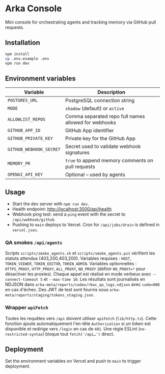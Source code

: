 # Arka Console

Mini console for orchestrating agents and tracking memory via GitHub pull requests.

## Installation

```bash
npm install
cp .env.example .env
npm run dev
```

## Environment variables

| Variable | Description |
| --- | --- |
| `POSTGRES_URL` | PostgreSQL connection string |
| `MODE` | `shadow` (default) or `active` |
| `ALLOWLIST_REPOS` | Comma separated repo full names allowed for webhooks |
| `GITHUB_APP_ID` | GitHub App identifier |
| `GITHUB_PRIVATE_KEY` | Private key for the GitHub App |
| `GITHUB_WEBHOOK_SECRET` | Secret used to validate webhook signatures |
| `MEMORY_PR` | `true` to append memory comments on pull requests |
| `OPENAI_API_KEY` | Optional – used by agents |

## Usage

- Start the dev server with `npm run dev`.
- Health endpoint: [http://localhost:3000/api/health](http://localhost:3000/api/health)
- Webhook ping test: send a `ping` event with the secret to `/api/webhook/github`.
- Pushing to `main` deploys to Vercel. Cron for `/api/jobs/drain` is defined in `vercel.json`.

### QA smokes `/api/agents`

Scripts `scripts/smoke_agents.sh` et `scripts/smoke_agents.ps1` vérifient les statuts attendus (403,200,403,200).
Variables requises : `HOST`, `TOKEN_VIEWER`, `TOKEN_EDITOR`, `TOKEN_ADMIN`.
Variables optionnelles : `HTTPS_PROXY`, `HTTP_PROXY`, `ALL_PROXY`, `NO_PROXY` (définir `NO_PROXY=*` pour désactiver les proxies).
Chaque appel est réalisé en mode verbeux avec `--connect-timeout 5` et `--max-time 10`.
Les résultats sont journalisés en NDJSON dans `arka-meta/reports/codex/rbac_qa_logs.ndjson` avec `code=000` en cas d'échec.
Des JWT de test sont fournis sous `arka-meta/reports/staging/tokens_staging.json`.

### Wrapper `apiFetch`

Toutes les requêtes vers `/api` doivent utiliser `apiFetch` (`lib/http.ts`).
Cette fonction ajoute automatiquement l'en-tête `Authorization` si un token est disponible et redirige vers `/login` en cas de `401`.
Une règle ESLint (`no-restricted-syntax`) bloque tout `fetch('/api…')` direct. 

## Deployment

Set the environment variables on Vercel and push to `main` to trigger deployment.

